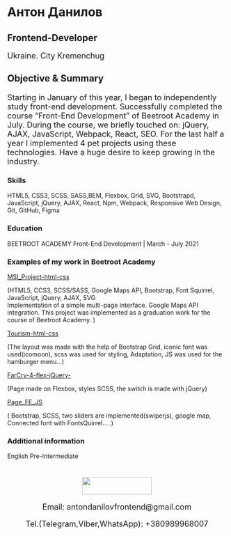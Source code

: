 # Антон Данилов
## Frontend-Developer
<div style="font-size: 18px">
      <p>Ukraine. City Kremenchug</p>
      <h3>Objective & Summary</h3>
      <p>Starting in January of this year, I began to independently study front-end development. Successfully completed the course “Front-End Development” of Beetroot Academy in July. During the course, we briefly touched on: jQuery, AJAX, JavaScript, Webpack, React, SEO. For the last half a year I implemented 4 pet projects using these technologies.
Have a huge desire to keep growing in the industry.
</p>
    </div>
    <div>
      <h3>Skills</h3>
      <p>
          HTML5, CSS3, SCSS, SASS,BEM, Flexbox, Grid, SVG, Bootstrapd, JavaScript, jQuery, AJAX, React, Npm, Webpack, Responsive Web Design, Git, GitHub, Figma   
      </p>
    </div>
    <div>
      <h3>Education</h3>
      <p>
        BEETROOT ACADEMY Front-End Development | March - July 2021
      </p>
    </div>
     <div>
      <h3>Examples of my work in Beetroot Academy</h3>
      <p>
             <a
          target="_blank"
          href="https://antondanilovfe.github.io/MSI_Project/"
          >MSI_Project-html-css</a
        >
      <p>
      (HTML5, CCS3, SCSS/SASS, Google Maps API, Bootstrap, Font Squirrel, JavaScript, jQuery, AJAX, SVG </br>
Implementation of a simple multi-page interface. Google Maps API integration. 
This project was implemented as a graduation work for the course of Beetroot Academy.
)
      </p>
        <a
          target="_blank"
          href="https://antondanilovfe.github.io/Tourism-html-css/"
          >Tourism-html-css</a
        >
      <p>
      (The layout was made with the help of Bootstrap Grid, iconic font was used(icomoon), scss was used for styling, Adaptation, JS was used for the hamburger menu…)
      </p>
        <a
          target="_blank"
          href="https://antondanilovfe.github.io/FarCry-4-flex-jQuery-/"
          >FarCry-4-flex-jQuery-</a
        >
       <p>
       (Page made on Flexbox, styles SCSS, the switch is made with jQuery)
      </p>
        <a target="_blank" href="https://github.com/AntonDanilovFE/Page_FE_JS"
          >Page_FE_JS</a
        >
       <p>
       ( Bootstrap, SCSS,  two sliders are implemented(swiperjs), google map, Connected font with FontsQuirrel…..)
      </p>
      </p>
    </div>
    <div>
      <h3>Additional information</h3>
      <p>
        English Pre-Intermediate
      </p>
    </div>
 <div align="center" style="margin: 40px 0">
      <div>
        <a
          style="margin: 0 10px; text-decoration: none"
          target="_blank"
          href="https://www.linkedin.com/in/anton-danilov-b81994215/"
        >
          <img
            width="160px"
            height="40px"
            src="https://img.shields.io/badge/LinkedIn-0077B5?style=for-the-badge&logo=linkedin&logoColor=white"
          />
        </a>
      </div>
      <p style="font-size: 18px">
        Email:
        <a
          style="text-decoration: none"
          href="mailto:antondanilovfrontend@gmail.com"
          >antondanilovfrontend@gmail.com</a
        >
      </p>
      <p style="font-size: 18px">
        Tel.(Telegram,Viber,WhatsApp): 
        <a style="text-decoration: none" href="tel:+380989968007"
          >+380989968007</a
        >
      </p>
    </div>
    
